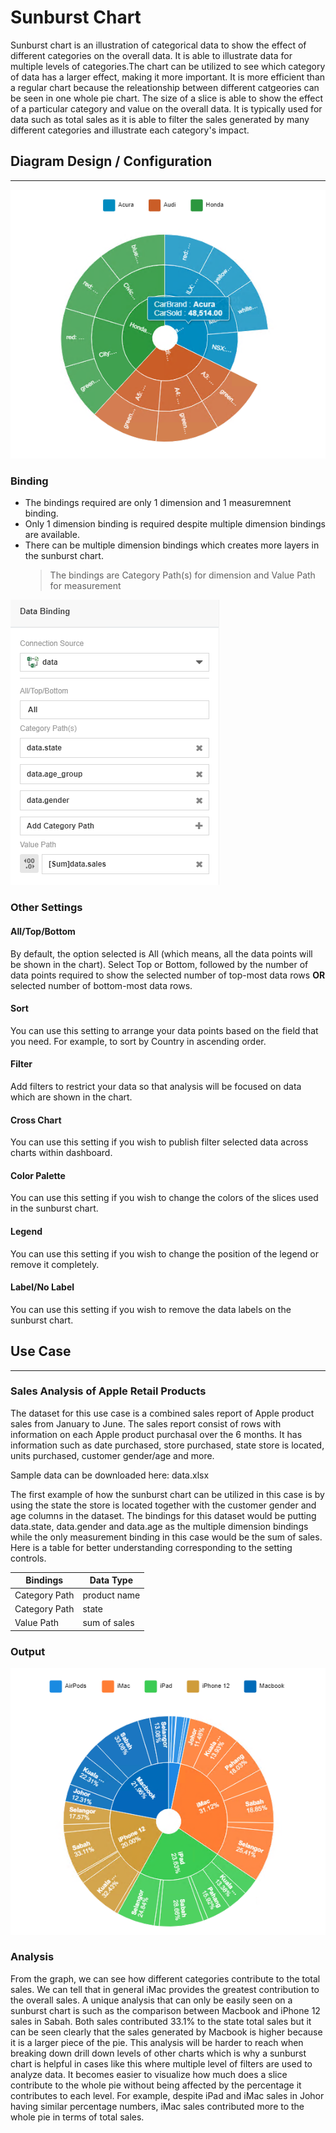 # Sunburst Chart

Sunburst chart is an illustration of categorical data to show the effect of different categories on the overall data. It is able to illustrate data for multiple levels of categories.The chart can be utilized to see which category of data has a larger effect, making it more important. It is more efficient than a regular chart because the releationship between different catgeories can be seen in one whole pie chart. The size of a slice is able to show the effect of a particular category and value on the overall data. It is typically used for data such as total sales as it is able to filter the sales generated by many different categories and illustrate each category's impact.

## Diagram Design / Configuration
---
![Sunburst Chart](./images/sunburst-chart/sunburst-chart-sample.PNG)

### Binding
- The bindings required are only 1 dimension and 1 measuremnent binding.  
- Only 1 dimension binding is required despite multiple dimension bindings are available.
- There can be multiple dimension bindings which creates more layers in the sunburst chart.
    >The bindings are Category Path(s) for dimension and Value Path for measurement 

![Sunburst Chart](./images/sunburst-chart/sunburst-chart-data-bind.PNG)

### Other Settings

#### All/Top/Bottom

By default, the option selected is All (which means, all the data points will be shown in the chart). Select Top or Bottom, followed by the number of data points required to show the selected number of top-most data rows **OR** selected number of bottom-most data rows.

#### Sort

You can use this setting to arrange your data points based on the field that you need. For example, to sort by Country in ascending order.

#### Filter

Add filters to restrict your data so that analysis will be focused on data which are shown in the chart.

#### Cross Chart

You can use this setting if you wish to publish filter selected data across charts within dashboard.

#### Color Palette

You can use this setting if you wish to change the colors of the slices used in the sunburst chart.

#### Legend

You can use this setting if you wish to change the position of the legend or remove it completely.

#### Label/No Label

You can use this setting if you wish to remove the data labels on the sunburst chart.

## Use Case
---

### Sales Analysis of Apple Retail Products 
The dataset for this use case is a combined sales report of Apple product sales from January to June. The sales report consist of rows with information on each Apple product purchasal over the 6 months. It has information such as date purchased, store purchased, state store is located, units purchased, customer gender/age and more. 

Sample data can be downloaded here: data.xlsx

The first example of how the sunburst chart can be utilized in this case is by using the state the store is located together with the customer gender and age columns in the dataset. The bindings for this dataset would be putting data.state, data.gender and data.age as the multiple dimension bindings while the only measurement binding in this case would be the sum of sales. Here is a table for better understanding corresponding to the setting controls.

|Bindings |Data Type|
|---|---|
|Category Path|product name|
|Category Path|state|
|Value Path|sum of sales|

### Output

![Apple Sales](./images/sunburst-chart/sunburst-chart-apple-sales.PNG)

### Analysis

From the graph, we can see how different categories contribute to the total sales. We can tell that in general iMac provides the greatest contribution to the overall sales. A unique analysis that can only be easily seen on a sunburst chart is such as the comparison between Macbook and iPhone 12 sales in Sabah. Both sales contributed 33.1% to the state total sales but it can be seen clearly that the sales generated by Macbook is higher because it is a larger piece of the pie. This analysis will be harder to reach when breaking down drill down levels of other charts which is why a sunburst chart is helpful in cases like this where multiple level of filters are used to analyze data. It becomes easier to visualize how much does a slice contribute to the whole pie without being affected by the percentage it contributes to each level. For example, despite iPad and iMac sales in Johor having similar percentage numbers, iMac sales contributed more to the whole pie in terms of total sales.
